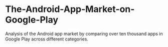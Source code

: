 # The-Android-App-Market-on-Google-Play
Analysis of the Android app market by comparing over ten thousand apps in Google Play across different categories.
